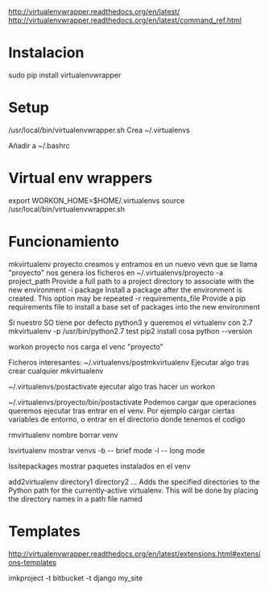 http://virtualenvwrapper.readthedocs.org/en/latest/
http://virtualenvwrapper.readthedocs.org/en/latest/command_ref.html

# Instalacion
sudo pip install virtualenvwrapper

# Setup
/usr/local/bin/virtualenvwrapper.sh
  Crea ~/.virtualenvs

Añadir a ~/.bashrc
# Virtual env wrappers
export WORKON_HOME=$HOME/.virtualenvs
source /usr/local/bin/virtualenvwrapper.sh

# Funcionamiento
mkvirtualenv proyecto
  creamos y entramos en un nuevo vevn que se llama "proyecto"
  nos genera los ficheros en ~/.virtualenvs/proyecto
  -a project_path   Provide a full path to a project directory to associate with the new environment
  -i package    Install a package after the environment is created. This option may be repeated
  -r requirements_file   Provide a pip requirements file to install a base set of packages into the new environment

Si nuestro SO tiene por defecto python3 y queremos el virtualenv con 2.7
mkvirtualenv -p /usr/bin/python2.7 test
pip2 install cosa
python --version


workon proyecto
  nos carga el venc "proyecto"

Ficheros interesantes:
  ~/.virtualenvs/postmkvirtualenv 
    Ejecutar algo tras crear cualquier mkvirtualenv

  ~/.virtualenvs/postactivate
    ejecutar algo tras hacer un workon

  ~/.virtualenvs/proyecto/bin/postactivate
    Podemos cargar que operaciones queremos ejecutar tras entrar en el venv. 
    Por ejemplo cargar ciertas variables de entorno, o entrar en el directorio donde tenemos el codigo


rmvirtualenv nombre
  borrar venv

lsvirtualenv
  mostrar venvs
   -b -- brief mode
   -l -- long mode

lssitepackages
  mostrar paquetes instalados en el venv

add2virtualenv directory1 directory2 ...
  Adds the specified directories to the Python path for the currently-active virtualenv. This will be done by placing the directory names in a path file named


# Templates
http://virtualenvwrapper.readthedocs.org/en/latest/extensions.html#extensions-templates

imkproject -t bitbucket -t django my_site

